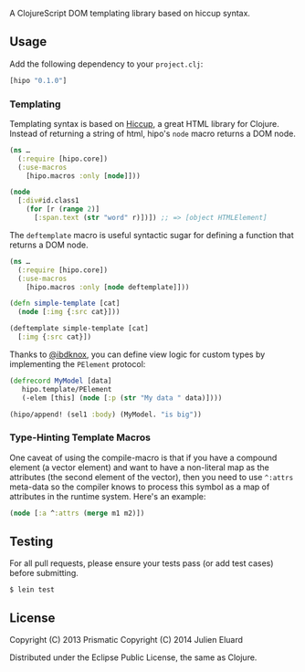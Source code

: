 A ClojureScript DOM templating library based on hiccup syntax.

## Usage

Add the following dependency to your `project.clj`:

```clojure
[hipo "0.1.0"]
```

### Templating

Templating syntax is based on [Hiccup](https://github.com/weavejester/hiccup/), a great HTML library for Clojure. Instead of returning a string of html, hipo's `node` macro returns a DOM node.

```clojure
(ns …
  (:require [hipo.core])
  (:use-macros
    [hipo.macros :only [node]]))

(node
  [:div#id.class1
    (for [r (range 2)]
      [:span.text (str "word" r)])]) ;; => [object HTMLElement]
```

The `deftemplate` macro is useful syntactic sugar for defining a function that returns a DOM node.

```clojure
(ns …
  (:require [hipo.core])
  (:use-macros
    [hipo.macros :only [node deftemplate]]))

(defn simple-template [cat]
  (node [:img {:src cat}]))

(deftemplate simple-template [cat]
  [:img {:src cat}])
```

Thanks to [@ibdknox](https://github.com/ibdknox/), you can define view logic for custom types by implementing the `PElement` protocol:

```clojure
(defrecord MyModel [data]
   hipo.template/PElement
   (-elem [this] (node [:p (str "My data " data)])))

(hipo/append! (sel1 :body) (MyModel. "is big"))
```

### Type-Hinting Template Macros

One caveat of using the compile-macro is that if you have a compound element (a vector element) and want to have a non-literal map as the attributes (the second element of the vector), then you need to use <code>^:attrs</code> meta-data so the compiler knows to process this symbol as a map of attributes in the runtime system. Here's an example:

```clojure
(node [:a ^:attrs (merge m1 m2)])
```

## Testing

For all pull requests, please ensure your tests pass (or add test cases) before submitting. 

    $ lein test

## License

Copyright (C) 2013 Prismatic
Copyright (C) 2014 Julien Eluard

Distributed under the Eclipse Public License, the same as Clojure.
